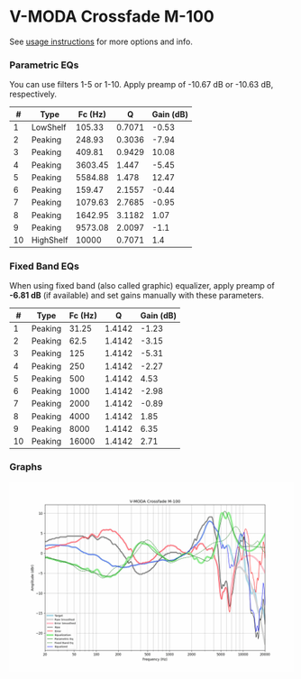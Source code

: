 # V-MODA Crossfade M-100
See [usage instructions](https://github.com/jaakkopasanen/AutoEq#usage) for more options and info.

### Parametric EQs
You can use filters 1-5 or 1-10. Apply preamp of -10.67 dB or -10.63 dB, respectively.

|   # | Type      |   Fc (Hz) |      Q |   Gain (dB) |
|-----|-----------|-----------|--------|-------------|
|   1 | LowShelf  |    105.33 | 0.7071 |       -0.53 |
|   2 | Peaking   |    248.93 | 0.3036 |       -7.94 |
|   3 | Peaking   |    409.81 | 0.9429 |       10.08 |
|   4 | Peaking   |   3603.45 | 1.447  |       -5.45 |
|   5 | Peaking   |   5584.88 | 1.478  |       12.47 |
|   6 | Peaking   |    159.47 | 2.1557 |       -0.44 |
|   7 | Peaking   |   1079.63 | 2.7685 |       -0.95 |
|   8 | Peaking   |   1642.95 | 3.1182 |        1.07 |
|   9 | Peaking   |   9573.08 | 2.0097 |       -1.1  |
|  10 | HighShelf |  10000    | 0.7071 |        1.4  |

### Fixed Band EQs
When using fixed band (also called graphic) equalizer, apply preamp of **-6.81 dB** (if available) and set gains manually with these parameters.

|   # | Type    |   Fc (Hz) |      Q |   Gain (dB) |
|-----|---------|-----------|--------|-------------|
|   1 | Peaking |     31.25 | 1.4142 |       -1.23 |
|   2 | Peaking |     62.5  | 1.4142 |       -3.15 |
|   3 | Peaking |    125    | 1.4142 |       -5.31 |
|   4 | Peaking |    250    | 1.4142 |       -2.27 |
|   5 | Peaking |    500    | 1.4142 |        4.53 |
|   6 | Peaking |   1000    | 1.4142 |       -2.98 |
|   7 | Peaking |   2000    | 1.4142 |       -0.89 |
|   8 | Peaking |   4000    | 1.4142 |        1.85 |
|   9 | Peaking |   8000    | 1.4142 |        6.35 |
|  10 | Peaking |  16000    | 1.4142 |        2.71 |

### Graphs
![](./V-MODA%20Crossfade%20M-100.png)
